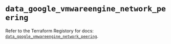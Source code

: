 # `data_google_vmwareengine_network_peering`

Refer to the Terraform Registory for docs: [`data_google_vmwareengine_network_peering`](https://registry.terraform.io/providers/hashicorp/google/5.11.0/docs/data-sources/vmwareengine_network_peering).
